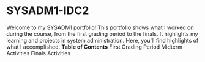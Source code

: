 # SYSADM1-IDC2
Welcome to my SYSADM1 portfolio! This portfolio shows what I worked on during the course, from the first grading period to the finals. It highlights my learning and projects in system administration. Here, you'll find highlights of what I accomplished.
**Table of Contents**
First Grading Period
Midterm Activities
Finals Activities
